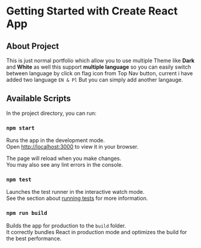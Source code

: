 # Getting Started with Create React App

## About Project

This is just normal portfolio which allow you to use multiple Theme like **Dark** and **White** as well this support **multiple language** so you can easily switch between language by click on flag icon from Top Nav button, current i have added two language `EN & Pl` But you can simply add another langauge.

## Available Scripts

In the project directory, you can run:

### `npm start`

Runs the app in the development mode.\
Open [http://localhost:3000](http://localhost:3000) to view it in your browser.

The page will reload when you make changes.\
You may also see any lint errors in the console.

### `npm test`

Launches the test runner in the interactive watch mode.\
See the section about [running tests](https://facebook.github.io/create-react-app/docs/running-tests) for more information.

### `npm run build`

Builds the app for production to the `build` folder.\
It correctly bundles React in production mode and optimizes the build for the best performance.
